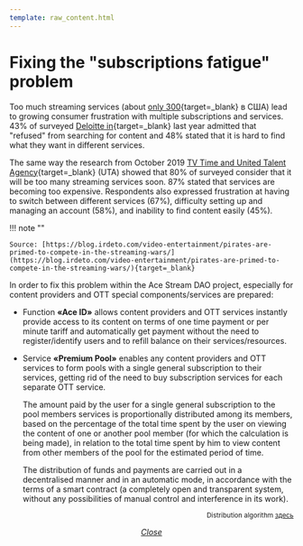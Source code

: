 ```yaml
---
template: raw_content.html
---
```


# Fixing the "subscriptions fatigue" problem

Too much streaming services (about [only 300](https://variety.com/2019/digital/news/streaming-subscription-fatigue-us-consumers-deloitte-study-1203166046/){target=_blank} в США) lead to growing consumer frustration with multiple subscriptions and services. 43% of surveyed [Deloitte in](https://www2.deloitte.com/us/en/pages/about-deloitte/articles/press-releases/digital-media-trends-thirteenth-edition.html){target=_blank} last year admitted that "refused" from searching for content and 48% stated that it is hard to find what they want in different services. 

The same way the research from October 2019 [TV Time and United Talent Agency](https://www.mesaeurope.org/wp-content/uploads/2019/10/Mediamorph-29102019.pdf){target=_blank} (UTA) showed that 80% of surveyed consider that it will be too many streaming services soon. 87% stated that services are becoming too expensive. Respondents also expressed frustration at having to switch between different services (67%), difficulty setting up and managing an account (58%), and inability to find content easily (45%).


!!! note ""

    Source: [https://blog.irdeto.com/video-entertainment/pirates-are-primed-to-compete-in-the-streaming-wars/](https://blog.irdeto.com/video-entertainment/pirates-are-primed-to-compete-in-the-streaming-wars/){target=_blank}

In order to fix this problem within the Ace Stream DAO project, especially for content providers and OTT special components/services are prepared:


- Function **«Ace ID»** allows content providers and OTT services instantly provide access to its content on terms of one time payment or per minute tariff and automatically get payment without the need to register/identify users and to refill balance on their services/resources.

- Service **«Premium Pool»** enables any content providers and OTT services to form pools with a single general subscription to their services, getting rid of the need to buy subscription services for each separate OTT service.

    The amount paid by the user for a single general subscription to the pool members services is proportionally distributed among its members, based on the percentage of the total time spent by the user on viewing the content of one or another pool member (for which the calculation is being made), in relation to the total time spent by him to view content from other members of the pool for the estimated period of time.

    The distribution of funds and payments are carried out in a decentralised manner and in an automatic mode, in accordance with the terms of a smart contract (a completely open and transparent system, without any possibilities of manual control and interference in its work).


<p style="text-align: right">
    <small>
        Distribution algorithm <a href="../../../list-of-operations/distribute-subscriptions/" target="_blank">здесь</a>
    </small>
</p>


<p style="text-align: center">
    <em>
        <a class="md-button mdx-button--transparent-light close-popup-inner" href="#">
            Close
        </a>
    </em>
</p>
